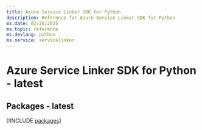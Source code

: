 ```yaml
---
title: Azure Service Linker SDK for Python
description: Reference for Azure Service Linker SDK for Python
ms.date: 02/26/2025
ms.topic: reference
ms.devlang: python
ms.service: servicelinker
---
```

# Azure Service Linker SDK for Python - latest
## Packages - latest
[!INCLUDE [packages](service-linker-index.md)]